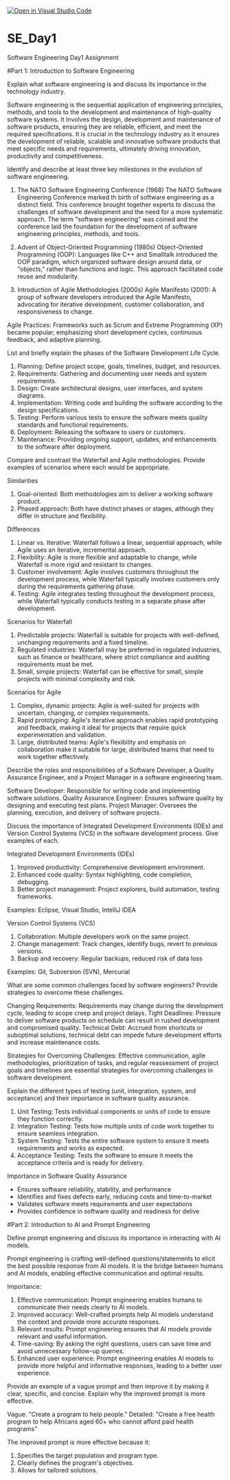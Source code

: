 [![Open in Visual Studio Code](https://classroom.github.com/assets/open-in-vscode-2e0aaae1b6195c2367325f4f02e2d04e9abb55f0b24a779b69b11b9e10269abc.svg)](https://classroom.github.com/online_ide?assignment_repo_id=18372185&assignment_repo_type=AssignmentRepo)
# SE_Day1
Software Engineering Day1 Assignment

#Part 1: Introduction to Software Engineering

Explain what software engineering is and discuss its importance in the technology industry.

Software engineering is the sequential application of engineering principles, methods, and tools to the development and maintenance of high-quality software systems. It Involves the design, development amd maintenance of software products, ensuring they are reliable, efficient, and meet the required specifications.
It is crucial in the technology industry as it ensures the development of reliable, scalable and innovative software products that meet specific needs and requirements, ultimately driving innovation, productivity and competitiveness. 

Identify and describe at least three key milestones in the evolution of software engineering.

1. The NATO Software Engineering Conference (1968)
The NATO Software Engineering Conference marked th birth of software engineering as a distinct field. This conference brought together experts to discuss the challenges of software development and the need for a more systematic approach. The term "software engineering" was coined and the conference laid the foundation for the development of software engineering principles, methods, and tools.

2. Advent of Object-Oriented Programming (1980s)
Object-Oriented Programming (OOP): Languages like C++ and Smalltalk introduced the OOP paradigm, which organized software design around data, or "objects," rather than functions and logic. This approach facilitated code reuse and modularity.

3. Introduction of Agile Methodologies (2000s)
Agile Manifesto (2001): A group of software developers introduced the Agile Manifesto, advocating for iterative development, customer collaboration, and responsiveness to change.

Agile Practices: Frameworks such as Scrum and Extreme Programming (XP) became popular, emphasizing short development cycles, continuous feedback, and adaptive planning.


List and briefly explain the phases of the Software Development Life Cycle.

1. Planning: Define project scope, goals, timelines, budget, and resources.
2. Requirements: Gathering and documenting user needs and system requirements.
3. Design: Create architectural designs, user interfaces, and system diagrams.
4. Implementation: Writing code and building the software according to the design specifications.
5. Testing: Perform various tests to ensure the software meets quality standards and functional requirements.
6. Deployment: Releasing the software to users or customers.
7. Maintenance: Providing ongoing support, updates, and enhancements to the software after deployment.


Compare and contrast the Waterfall and Agile methodologies. Provide examples of scenarios where each would be appropriate.

Similarities
1. Goal-oriented: Both methodologies aim to deliver a working software product.
2. Phased approach: Both have distinct phases or stages, although they differ in structure and flexibility.

Differences
1. Linear vs. Iterative: Waterfall follows a linear, sequential approach, while Agile uses an iterative, incremental approach.
2. Flexibility: Agile is more flexible and adaptable to change, while Waterfall is more rigid and resistant to changes.
3. Customer involvement: Agile involves customers throughout the development process, while Waterfall typically involves customers only during the requirements gathering phase.
4. Testing: Agile integrates testing throughout the development process, while Waterfall typically conducts testing in a separate phase after development.

Scenarios for Waterfall
1. Predictable projects: Waterfall is suitable for projects with well-defined, unchanging requirements and a fixed timeline.
2. Regulated industries: Waterfall may be preferred in regulated industries, such as finance or healthcare, where strict compliance and auditing requirements must be met.
3. Small, simple projects: Waterfall can be effective for small, simple projects with minimal complexity and risk.

Scenarios for Agile
1. Complex, dynamic projects: Agile is well-suited for projects with uncertain, changing, or complex requirements.
2. Rapid prototyping: Agile's iterative approach enables rapid prototyping and feedback, making it ideal for projects that require quick experimentation and validation.
3. Large, distributed teams: Agile's flexibility and emphasis on collaboration make it suitable for large, distributed teams that need to work together effectively.



Describe the roles and responsibilities of a Software Developer, a Quality Assurance Engineer, and a Project Manager in a software engineering team.

Software Developer: Responsible for writing code and implementing software solutions.
Quality Assurance Engineer: Ensures software quality by designing and executing test plans.
Project Manager: Oversees the planning, execution, and delivery of software projects.


Discuss the importance of Integrated Development Environments (IDEs) and Version Control Systems (VCS) in the software development process. Give examples of each.

Integrated Development Environments (IDEs)
1. Improved productivity: Comprehensive development environment.
2. Enhanced code quality: Syntax highlighting, code completion, debugging.
3. Better project management: Project explorers, build automation, testing frameworks.
   
Examples: Eclipse, Visual Studio, IntelliJ IDEA

Version Control Systems (VCS)
1. Collaboration: Multiple developers work on the same project.
2. Change management: Track changes, identify bugs, revert to previous versions.
3. Backup and recovery: Regular backups, reduced risk of data loss
   
Examples:  Git, Subversion (SVN), Mercurial

What are some common challenges faced by software engineers? Provide strategies to overcome these challenges.

Changing Requirements: Requirements may change during the development cycle, leading to scope creep and project delays.
Tight Deadlines: Pressure to deliver software products on schedule can result in rushed development and compromised quality.
Technical Debt: Accrued from shortcuts or suboptimal solutions, technical debt can impede future development efforts and increase maintenance costs.

Strategies for Overcoming Challenges:
Effective communication, agile methodologies, prioritization of tasks, and regular reassessment of project goals and timelines are essential strategies for overcoming challenges in software development.


Explain the different types of testing (unit, integration, system, and acceptance) and their importance in software quality assurance.

1. Unit Testing: Tests individual components or units of code to ensure they function correctly.
2. Integration Testing: Tests how multiple units of code work together to ensure seamless integration.
3. System Testing: Tests the entire software system to ensure it meets requirements and works as expected.
4. Acceptance Testing: Tests the software to ensure it meets the acceptance criteria and is ready for delivery.

Importance in Software Quality Assurance
- Ensures software reliability, stability, and performance
- Identifies and fixes defects early, reducing costs and time-to-market
- Validates software meets requirements and user expectations
- Provides confidence in software quality and readiness for delive


#Part 2: Introduction to AI and Prompt Engineering


Define prompt engineering and discuss its importance in interacting with AI models.

Prompt engineering is crafting well-defined questions/statements to elicit the best possible response from AI models. It is the bridge between humans and AI models, enabling effective communication and optimal results.

Importance:
1. Effective communication: Prompt engineering enables humans to communicate their needs clearly to AI models.
2. Improved accuracy: Well-crafted prompts help AI models understand the context and provide more accurate responses.
3. Relevant results: Prompt engineering ensures that AI models provide relevant and useful information.
4. Time-saving: By asking the right questions, users can save time and avoid unnecessary follow-up queries.
5. Enhanced user experience: Prompt engineering enables AI models to provide more helpful and informative responses, leading to a better user experience.

Provide an example of a vague prompt and then improve it by making it clear, specific, and concise. Explain why the improved prompt is more effective.

Vague: "Create a program to help people."
Detailed: "Create a free health program to help Africans aged 60+ who cannot afford paid health programs"

The improved prompt is more effective because it:
1. Specifies the target population and program type.
2. Clearly defines the program's objectives.
3. Allows for tailored solutions.

